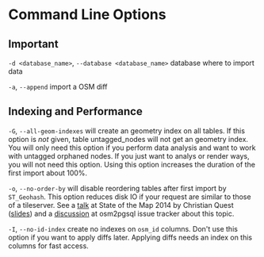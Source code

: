Command Line Options
====================

Important
-----------

`-d <database_name>`, `--database <database_name>` database where to import data

`-a`, `--append` import a OSM diff


Indexing and Performance
------------------------

`-G`, `--all-geom-indexes` will create an geometry index on all tables. If this option is *not* given,
table untagged_nodes will not get an geometry index. You will only need this option if you perform
data analysis and want to work with untagged orphaned nodes. If you just want to analys or render ways,
you will not need this option. Using this option increases the duration of the first import about 100%.

`-o`, `--no-order-by` will disable reordering tables after first import by `ST_Geohash`. This option reduces disk IO if your
request are similar to those of a tileserver. See a [talk](https://vimeo.com/115315282) at State of the Map 2014 by Christian Quest
([slides](https://pdf.yt/d/P0vxShtbGagwXg3Q)) and a [discussion](https://github.com/openstreetmap/osm2pgsql/issues/208) at
osm2pgsql issue tracker about this topic.

`-I`, `--no-id-index` create no indexes on `osm_id` columns. Don't use this option if you want to apply diffs later. Applying diffs
needs an index on this columns for fast access.
